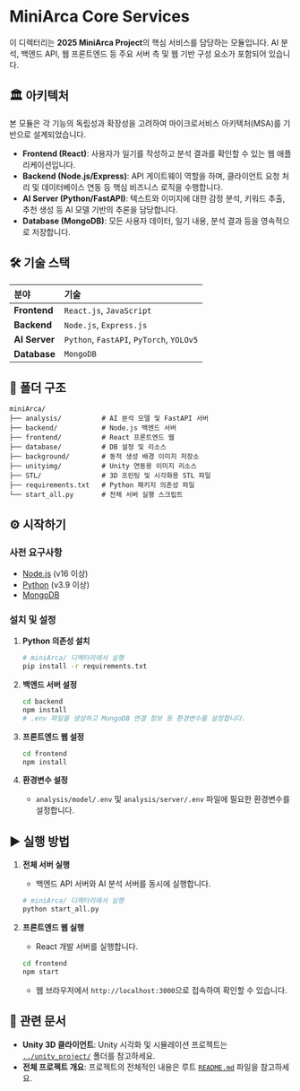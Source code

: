 # MiniArca Core Services

이 디렉터리는 **2025 MiniArca Project**의 핵심 서비스를 담당하는 모듈입니다. AI 분석, 백엔드 API, 웹 프론트엔드 등 주요 서버 측 및 웹 기반 구성 요소가 포함되어 있습니다.

## 🏛️ 아키텍처

본 모듈은 각 기능의 독립성과 확장성을 고려하여 마이크로서비스 아키텍처(MSA)를 기반으로 설계되었습니다.

-   **Frontend (React)**: 사용자가 일기를 작성하고 분석 결과를 확인할 수 있는 웹 애플리케이션입니다.
-   **Backend (Node.js/Express)**: API 게이트웨이 역할을 하며, 클라이언트 요청 처리 및 데이터베이스 연동 등 핵심 비즈니스 로직을 수행합니다.
-   **AI Server (Python/FastAPI)**: 텍스트와 이미지에 대한 감정 분석, 키워드 추출, 추천 생성 등 AI 모델 기반의 추론을 담당합니다.
-   **Database (MongoDB)**: 모든 사용자 데이터, 일기 내용, 분석 결과 등을 영속적으로 저장합니다.

## 🛠️ 기술 스택

| 분야         | 기술                                           |
| :----------- | :--------------------------------------------- |
| **Frontend** | `React.js`, `JavaScript`                       |
| **Backend**  | `Node.js`, `Express.js`                        |
| **AI Server**| `Python`, `FastAPI`, `PyTorch`, `YOLOv5`       |
| **Database** | `MongoDB`                                      |

## 📂 폴더 구조

```
miniArca/
├── analysis/          # AI 분석 모델 및 FastAPI 서버
├── backend/           # Node.js 백엔드 서버
├── frontend/          # React 프론트엔드 웹
├── database/          # DB 설정 및 리소스
├── background/        # 동적 생성 배경 이미지 저장소
├── unityimg/          # Unity 연동용 이미지 리소스
├── STL/               # 3D 프린팅 및 시각화용 STL 파일
├── requirements.txt   # Python 패키지 의존성 파일
└── start_all.py       # 전체 서버 실행 스크립트
```

## ⚙️ 시작하기

### 사전 요구사항

-   [Node.js](https://nodejs.org/en/) (v16 이상)
-   [Python](https://www.python.org/downloads/) (v3.9 이상)
-   [MongoDB](https://www.mongodb.com/try/download/community)

### 설치 및 설정

1.  **Python 의존성 설치**
    ```bash
    # miniArca/ 디렉터리에서 실행
    pip install -r requirements.txt
    ```

2.  **백엔드 서버 설정**
    ```bash
    cd backend
    npm install
    # .env 파일을 생성하고 MongoDB 연결 정보 등 환경변수를 설정합니다.
    ```

3.  **프론트엔드 웹 설정**
    ```bash
    cd frontend
    npm install
    ```

4.  **환경변수 설정**
    -   `analysis/model/.env` 및 `analysis/server/.env` 파일에 필요한 환경변수를 설정합니다.

## ▶️ 실행 방법

1.  **전체 서버 실행**
    -   백엔드 API 서버와 AI 분석 서버를 동시에 실행합니다.
    ```bash
    # miniArca/ 디렉터리에서 실행
    python start_all.py
    ```

2.  **프론트엔드 웹 실행**
    -   React 개발 서버를 실행합니다.
    ```bash
    cd frontend
    npm start
    ```
    -   웹 브라우저에서 `http://localhost:3000`으로 접속하여 확인할 수 있습니다.

## 🔗 관련 문서

-   **Unity 3D 클라이언트**: Unity 시각화 및 시뮬레이션 프로젝트는 [`../unity_project/`](../unity_project/) 폴더를 참고하세요.
-   **전체 프로젝트 개요**: 프로젝트의 전체적인 내용은 루트 [`README.md`](../README.md) 파일을 참고하세요.